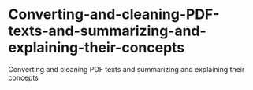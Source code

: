 # Converting-and-cleaning-PDF-texts-and-summarizing-and-explaining-their-concepts
Converting and cleaning PDF texts and summarizing and explaining their concepts
